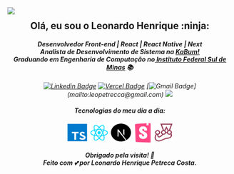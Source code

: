 <img  width="30%" src="https://github.com/LeoHPC/LeoHPC/blob/main/92922f104412103.5fbc22be07c17.gif" align="left"/>

 <div align="center">
  <h2>Olá, eu sou o Leonardo Henrique :ninja:</h2>
  <h4><em>Desenvolvedor Front-end | React | React Native | Next </br>
   Analista de Desenvolvimento de Sistema na <a href="https://www.kabum.com.br/">KaBum!</a>
   </br>
   Graduando em Engenharia de Computação no<a href="https://portal.pcs.ifsuldeminas.edu.br/"> Instituto Federal Sul de Minas</a> 📚</h4>

  [![Linkedin Badge](https://img.shields.io/badge/-LinkedIn-blue?style=flat-square&logo=Linkedin&logoColor=white&link=https://www.linkedin.com/in/leonardo-henrique-33a3ab210/)](https://www.linkedin.com/in/leonardo-henrique-33a3ab210/)
  [![Vercel Badge](https://img.shields.io/badge/-Vercel-blueviolet?style=flat-square&logo=Vercel&link=https://https://vercel.com/azevgabriel/)](https://vercel.com/leohpc/)
  [![Gmail Badge](https://img.shields.io/badge/-Email-c14438?style=flat-square&labelColor=c14438&logo=gmail&logoColor=white&link="mailto:leopetrecca@gmail.com")](mailto:leopetrecca@gmail.com)
  ![](https://komarev.com/ghpvc/?username=leohpc&color=006bed)
    <h4>Tecnologias do meu dia a dia:</h4>
  <div style="display: inline_block">
    <img align="center" alt="TypeScript" height="40" width="45" src="https://github.com/devicons/devicon/blob/master/icons/typescript/typescript-original.svg">
    <img align="center" alt="ReactJS" height="45" width="45" src="https://github.com/vscode-icons/vscode-icons/blob/master/icons/file_type_reactjs.svg">
    <img align="center" alt="Nextjs" height="40" width="45" src="https://github.com/devicons/devicon/blob/master/icons/nextjs/nextjs-original.svg" />
    <img align="center" alt="Tailwindcss" height="45" width="45" src="https://github.com/devicons/devicon/blob/master/icons/storybook/storybook-original.svg" /> 
    <img align="center" alt="Vite" height="40" width="40" src="https://github.com/devicons/devicon/blob/master/icons/jest/jest-plain.svg">                         
  </div>
  
  <h4>Obrigado pela visita! 🙇 <br>Feito com 💕 por Leonardo Henrique Petreca Costa.</h4>
</div>
